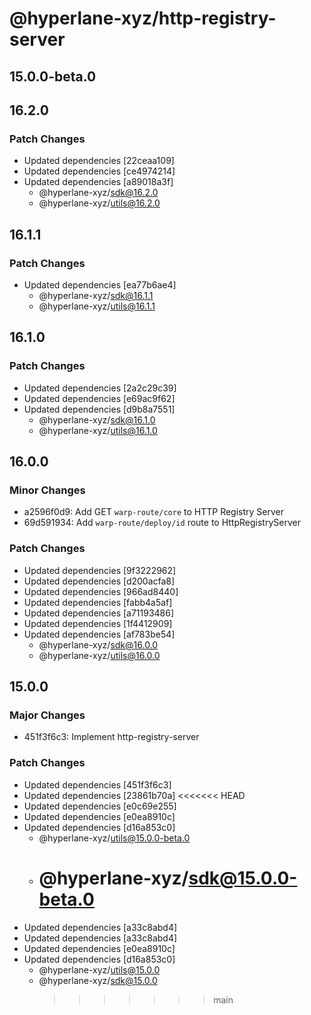 # @hyperlane-xyz/http-registry-server

## 15.0.0-beta.0

## 16.2.0

### Patch Changes

- Updated dependencies [22ceaa109]
- Updated dependencies [ce4974214]
- Updated dependencies [a89018a3f]
  - @hyperlane-xyz/sdk@16.2.0
  - @hyperlane-xyz/utils@16.2.0

## 16.1.1

### Patch Changes

- Updated dependencies [ea77b6ae4]
  - @hyperlane-xyz/sdk@16.1.1
  - @hyperlane-xyz/utils@16.1.1

## 16.1.0

### Patch Changes

- Updated dependencies [2a2c29c39]
- Updated dependencies [e69ac9f62]
- Updated dependencies [d9b8a7551]
  - @hyperlane-xyz/sdk@16.1.0
  - @hyperlane-xyz/utils@16.1.0

## 16.0.0

### Minor Changes

- a2596f0d9: Add GET `warp-route/core` to HTTP Registry Server
- 69d591934: Add `warp-route/deploy/id` route to HttpRegistryServer

### Patch Changes

- Updated dependencies [9f3222962]
- Updated dependencies [d200acfa8]
- Updated dependencies [966ad8440]
- Updated dependencies [fabb4a5af]
- Updated dependencies [a71193486]
- Updated dependencies [1f4412909]
- Updated dependencies [af783be54]
  - @hyperlane-xyz/sdk@16.0.0
  - @hyperlane-xyz/utils@16.0.0

## 15.0.0

### Major Changes

- 451f3f6c3: Implement http-registry-server

### Patch Changes

- Updated dependencies [451f3f6c3]
- Updated dependencies [23861b70a]
  <<<<<<< HEAD
- Updated dependencies [e0c69e255]
- Updated dependencies [e0ea8910c]
- Updated dependencies [d16a853c0]
  - @hyperlane-xyz/utils@15.0.0-beta.0
  - # @hyperlane-xyz/sdk@15.0.0-beta.0
- Updated dependencies [a33c8abd4]
- Updated dependencies [a33c8abd4]
- Updated dependencies [e0ea8910c]
- Updated dependencies [d16a853c0]
  - @hyperlane-xyz/utils@15.0.0
  - @hyperlane-xyz/sdk@15.0.0
    > > > > > > > main
